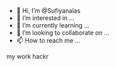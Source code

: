 - 👋 Hi, I’m @Sufiyanalas
- 👀 I’m interested in ...
- 🌱 I’m currently learning ...
- 💞️ I’m looking to collaborate on ...
- 📫 How to reach me ...

<!---
Sufiyanalas/Sufiyanalas is a ✨ special ✨ repository because its `README.md` (this file) appears on your GitHub profile.
You can click the Preview link to take a look at your changes.
--->my work hackr

